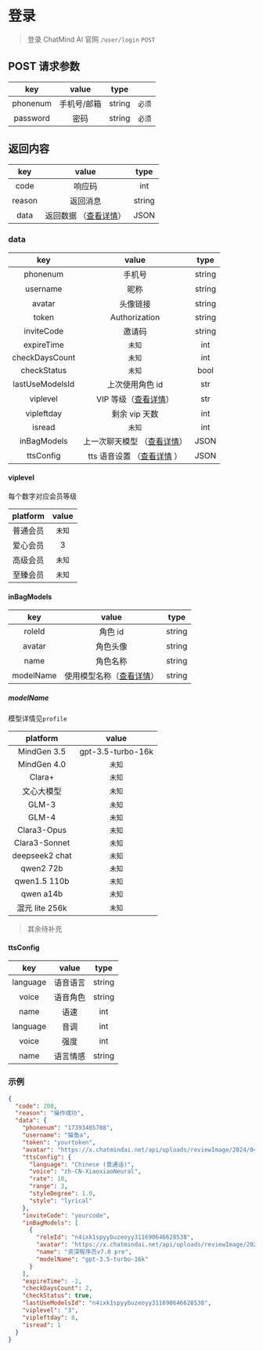 # 登录

> 登录 ChatMind AI 官网
> `/user/login` `POST`

## POST 请求参数

|   key    |    value    |  type  |        |
| :------: | :---------: | :----: | :----: |
| phonenum | 手机号/邮箱 | string | `必须` |
| password |    密码     | string | `必须` |

## 返回内容

|  key   |             value              |  type  |
| :----: | :----------------------------: | :----: |
|  code  |             响应码             |  int   |
| reason |            返回消息            | string |
|  data  | 返回数据 （[查看详情](#data)） |  JSON  |

### data

|       key       |                    value                    |  type  |
| :-------------: | :-----------------------------------------: | :----: |
|    phonenum     |                   手机号                    | string |
|    username     |                    昵称                     | string |
|     avatar      |                  头像链接                   | string |
|      token      |                Authorization                | string |
|   inviteCode    |                   邀请码                    | string |
|   expireTime    |                   `未知`                    |  int   |
| checkDaysCount  |                   `未知`                    |  int   |
|   checkStatus   |                   `未知`                    |  bool  |
| lastUseModelsId |               上次使用角色 id               |  str   |
|    viplevel     |      VIP 等级（[查看详情](#viplevel)）      |  str   |
|   vipleftday    |                剩余 vip 天数                |  int   |
|     isread      |                   `未知`                    |  int   |
|   inBagModels   | 上一次聊天模型 （[查看详情](#inbagmodels)） |  JSON  |
|    ttsConfig    |  tts 语音设置 （[查看详情](#ttsconfig) ）   |  JSON  |

#### viplevel

每个数字对应会员等级

| platform | value  |
| :------: | :----: |
| 普通会员 | `未知` |
| 爱心会员 |   3    |
| 高级会员 | `未知` |
| 至臻会员 | `未知` |

#### inBagModels

|    key    |                 value                  |  type  |
| :-------: | :------------------------------------: | :----: |
|  roleId   |                角色 id                 | string |
|  avatar   |                角色头像                | string |
|   name    |                角色名称                | string |
| modelName | 使用模型名称（[查看详情](#modelname)） | string |

##### modelName

模型详情见`profile`

|    platform    |       value       |
| :------------: | :---------------: |
|  MindGen 3.5   | gpt-3.5-turbo-16k |
|  MindGen 4.0   |      `未知`       |
|     Clara+     |      `未知`       |
|   文心大模型   |      `未知`       |
|     GLM-3      |      `未知`       |
|     GLM-4      |      `未知`       |
|  Clara3-Opus   |      `未知`       |
| Clara3-Sonnet  |      `未知`       |
| deepseek2 chat |      `未知`       |
|   qwen2 72b    |      `未知`       |
|  qwen1.5 110b  |      `未知`       |
|   qwen a14b    |      `未知`       |
| 混元 lite 256k |      `未知`       |

> 其余待补充

#### ttsConfig

|   key    |  value   |  type  |
| :------: | :------: | :----: |
| language | 语音语言 | string |
|  voice   | 语音角色 | string |
|   name   |   语速   |  int   |
| language |   音调   |  int   |
|  voice   |   强度   |  int   |
|   name   | 语言情感 | string |

### 示例

```json
{
  "code": 200,
  "reason": "操作成功",
  "data": {
    "phonenum": "17393485788",
    "username": "猫鱼a",
    "token": "yourtoken",
    "avatar": "https://x.chatmindai.net/api/uploads/reviewImage/2024/04/06/1712373472484.jpg",
    "ttsConfig": {
      "language": "Chinese (普通话)",
      "voice": "zh-CN-XiaoxiaoNeural",
      "rate": 10,
      "range": 3,
      "styleDegree": 1.0,
      "style": "lyrical"
    },
    "inviteCode": "yourcode",
    "inBagModels": [
      {
        "roleId": "n4ixk1spyybuzeoyy311690646628538",
        "avatar": "https://x.chatmindai.net/api/uploads/reviewImage/2024/02/21/1708447932483.jpg",
        "name": "资深程序员v7.0 pre",
        "modelName": "gpt-3.5-turbo-16k"
      }
    ],
    "expireTime": -2,
    "checkDaysCount": 2,
    "checkStatus": true,
    "lastUseModelsId": "n4ixk1spyybuzeoyy311690646628538",
    "viplevel": "3",
    "vipleftday": 8,
    "isread": 1
  }
}
```
